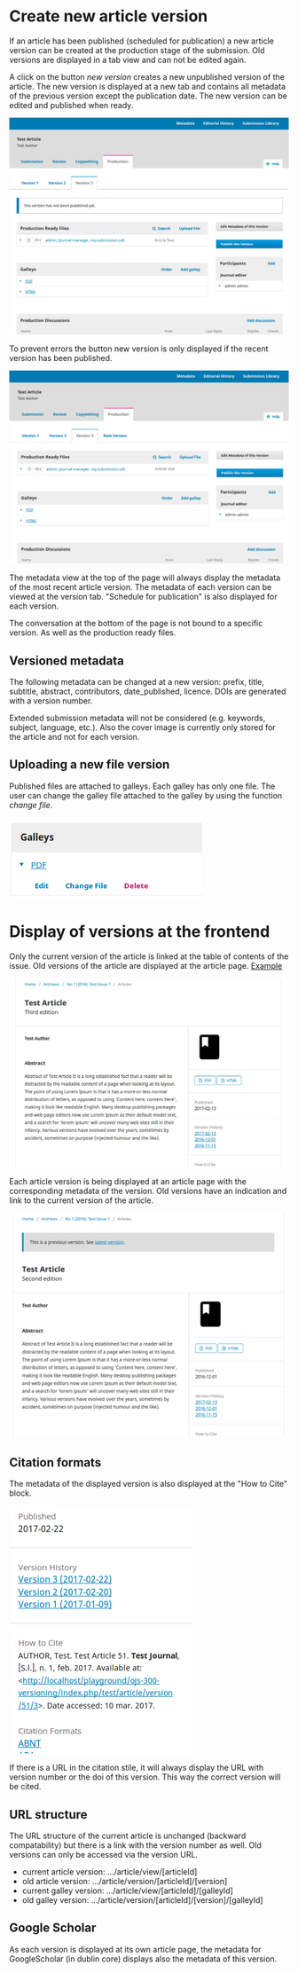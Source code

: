 # Create new article version

If an article has been published (scheduled for publication) a new article version can be created at the production stage of the submission. Old versions are displayed in a tab view and can not be edited again.

A click on the button _new version_ creates a new unpublished version of the article. The new version is displayed at a new tab and contains all metadata of the previous version except the publication date. The new version can be edited and published when ready.

![versioning_tab_unpublished](https://raw.githubusercontent.com/lilients/img/master/versioning_tab_unpublished.png)

To prevent errors the button new version is only displayed if the recent version has been published.

![versioning](https://raw.githubusercontent.com/lilients/img/master/versioning_tab.png )

The metadata view at the top of the page will always display the metadata of the most recent article version. The metadata of each version can be viewed at the version tab. "Schedule for publication" is also displayed for each version.

The conversation at the bottom of the page is not bound to a specific version. As well as the production ready files.

## Versioned metadata
The following metadata can be changed at a new version: prefix, title, subtitle, abstract, contributors, date_published, licence. DOIs are generated with a version number.

Extended submission metadata will not be considered (e.g. keywords, subject, language, etc.). Also the cover image is currently only stored for the article and not for each version.

## Uploading a new file version

Published files are attached to galleys. Each galley has only one file. The user can change the galley file attached to the galley by using the function _change file_. 

![versioning](https://raw.githubusercontent.com/lilients/img/master/versioning_change-file.png)

# Display of versions at the frontend

Only the current version of the article is linked at the table of contents of the issue. Old versions of the article are displayed at the article page. [Example](http://ojs-test.cedis.fu-berlin.de/ojsde-versioning/index.php/test/article/version/3/1)

![versioning](https://raw.githubusercontent.com/lilients/img/master/versioning_frontend-latest.png)

Each article version is being displayed at an article page with the corresponding metadata of the version. 
Old versions have an indication and link to the current version of the article.

![versioning](https://raw.githubusercontent.com/lilients/img/master/versioning_frontend-old.png)

## Citation formats

The metadata of the displayed version is also displayed at the "How to Cite" block.

![citation](https://raw.githubusercontent.com/lilients/img/master/versioning_howToCite1.png)

If there is a URL in the citation stile, it will always display the URL with version number or the doi of this version. This way the correct version will be cited.

## URL structure

The URL structure of the current article is unchanged (backward compatability) but there is a link with the version number as well. Old versions can only be accessed via the version URL.

* current article version: .../article/view/[articleId]
* old article version: .../article/version/[articleId]/[version]
* current galley version: .../article/view/[articleId]/[galleyId]
* old galley version: .../article/version/[articleId]/[version]/[galleyId]

## Google Scholar 

As each version is displayed at its own article page, the metadata for GoogleScholar (in dublin core) displays also the metadata of this version.
